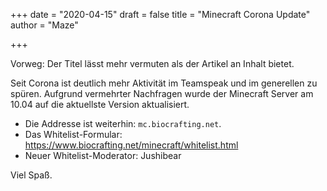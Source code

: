 +++
date = "2020-04-15"
draft = false
title = "Minecraft Corona Update"
author = "Maze"

+++

Vorweg: Der Titel lässt mehr vermuten als der Artikel an Inhalt bietet.

Seit Corona ist deutlich mehr Aktivität im Teamspeak und im generellen zu spüren. Aufgrund vermehrter Nachfragen wurde der Minecraft Server am 10.04 auf die aktuellste Version aktualisiert. 

- Die Addresse ist weiterhin: `mc.biocrafting.net`. 
- Das Whitelist-Formular: https://www.biocrafting.net/minecraft/whitelist.html
- Neuer Whitelist-Moderator: Jushibear


Viel Spaß. 
